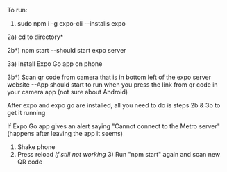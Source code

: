 To run:

1) sudo npm i -g expo-cli
--installs expo

2a) cd to directory*

2b*) npm start
--should start expo server

3a) install Expo Go app on phone

3b*) Scan qr code from camera that is in bottom left of the expo server website
--App should start to run when you press the link from qr code in your camera app (not sure about Android)

After expo and expo go are installed, all you need to do is steps 2b & 3b to get it running

If Expo Go app gives an alert saying "Cannot connect to the Metro server" (happens after leaving the app it seems)

1) Shake phone
2) Press reload
*If still not working* 3) Run "npm start" again and scan new QR code
